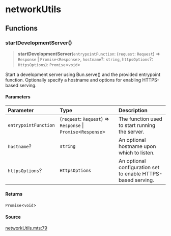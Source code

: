# networkUtils

## Functions

### startDevelopmentServer()

> **startDevelopmentServer**(`entrypointFunction`: (`request`: `Request`) => `Response` \| `Promise`\<`Response`\>, `hostname`?: `string`, `httpsOptions`?: `HttpsOptions`): `Promise`\<`void`\>

Start a development server using Bun.serve() and the provided entrypoint function. Optionally
specify a hostname and options for enabling HTTPS-based serving.

#### Parameters

| Parameter | Type | Description |
| :------ | :------ | :------ |
| `entrypointFunction` | (`request`: `Request`) => `Response` \| `Promise`\<`Response`\> | The function used to start running the server. |
| `hostname`? | `string` | An optional hostname upon which to listen. |
| `httpsOptions`? | `HttpsOptions` | An optional configuration set to enable HTTPS-based serving. |

#### Returns

`Promise`\<`void`\>

#### Source

[networkUtils.mts:79](https://github.com/mangs/bun-utils/blob/0e63ba4ba81750eee704bec08236136074bb0b97/utils/networkUtils.mts#L79)
